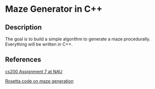 # Maze Generator in C++

## Description

The goal is to build a simple algorithm to generate a maze procedurally. Everything will be written in C++.

## References

[cs200 Assignment 7 at NAU](https://www.cefns.nau.edu/~pek7/CS200/Project%209.pdf)

[Rosetta code on maze generation](https://rosettacode.org/wiki/Maze_generation#C.2B.2B)
